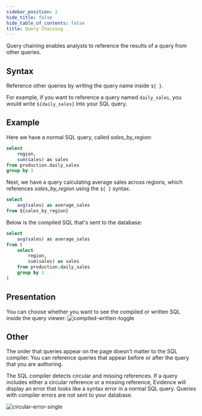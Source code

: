 ```yaml
---
sidebar_position: 2
hide_title: false
hide_table_of_contents: false
title: Query Chaining 
---
```


Query chaining enables analysts to reference the results of a query from other queries.

## Syntax
Reference other queries by writing the query name inside `${ }`.

For example, if you want to reference a query named `daily_sales`, you would write `${daily_sales}` into your SQL query.

## Example

Here we have a normal SQL query, called *sales_by_region:*

```sql
select 
    region,
    sum(sales) as sales
from production.daily_sales 
group by 1
```

Next, we have a query calculating average sales across regions, which references *sales_by_region* using the `${ }` syntax.

```sql
select 
    avg(sales) as average_sales
from ${sales_by_region}
```

Below is the compiled SQL that's sent to the database:

```sql
select 
    avg(sales) as average_sales
from (
    select 
        region,
        sum(sales) as sales
    from production.daily_sales 
    group by 1 
)
```

## Presentation
You can choose whether you want to see the compiled or written SQL inside the query viewer:
![compiled-written-toggle](/img/compiled-written-toggle.gif)

## Other

The order that queries appear on the page doesn't matter to the SQL compiler. You can reference queries that appear before or after the query that you are authoring. 

The SQL compiler detects circular and missing references. If a query includes either a circular reference or a missing reference, Evidence will display an error that looks like a syntax error in a normal SQL query. Queries with compiler errors are not sent to your database. 

![circular-error-single](/img/circular-error-single.png)
